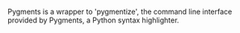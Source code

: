 Pygments is a wrapper to 'pygmentize', the command line interface provided by Pygments, a Python syntax highlighter.